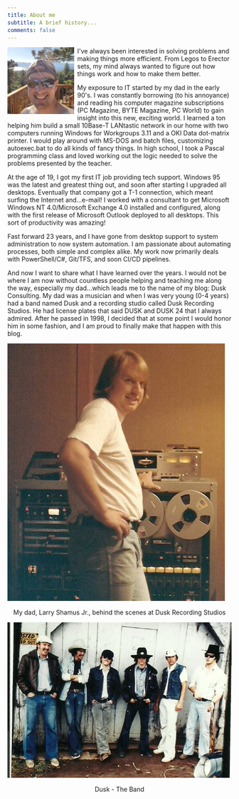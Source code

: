 ```yaml
---
title: About me
subtitle: A brief history...
comments: false
---
```


<img src="../images/profile-150x150.jpg" style="float: left; margin-right: 7px; margin-bottom: 7px;">
I've always been interested in solving problems and making things more efficient. From Legos to Erector sets, my mind always wanted to figure out how things work and how to make them better.

My exposure to IT started by my dad in the early 90's. I was constantly borrowing (to his annoyance) and reading his computer magazine subscriptions (PC Magazine, BYTE Magazine, PC World) to gain insight into this new, exciting world. I learned a ton helping him build a small 10Base-T LANtastic network in our home with two computers running Windows for Workgroups 3.11 and a OKI Data dot-matrix printer. I would play around with MS-DOS and batch files, customizing autoexec.bat to do all kinds of fancy things. In high school, I took a Pascal programming class and loved working out the logic needed to solve the problems presented by the teacher.

At the age of 19, I got my first IT job providing tech support. Windows 95 was the latest and greatest thing out, and soon after starting I upgraded all desktops. Eventually that company got a T-1 connection, which meant surfing the Internet and...e-mail! I worked with a consultant to get Microsoft Windows NT 4.0/Microsoft Exchange 4.0 installed and configured, along with the first release of Microsoft Outlook deployed to all desktops. This sort of productivity was amazing!

Fast forward 23 years, and I have gone from desktop support to system administration to now system automation. I am passionate about automating processes, both simple and complex alike. My work now primarily deals with PowerShell/C#, Git/TFS, and soon CI/CD pipelines.

And now I want to share what I have learned over the years. I would not be where I am now without countless people helping and teaching me along the way, especially my dad...which leads me to the name of my blog: Dusk Consulting. My dad was a musician and when I was very young (0-4 years) had a band named Dusk and a recording studio called Dusk Recording Studios. He had license plates that said DUSK and DUSK 24 that I always admired. After he passed in 1998, I decided that at some point I would honor him in some fashion, and I am proud to finally make that happen with this blog.

![](../images/dad-behind-the-scenes.jpg "My dad, Larry Shamus Jr., behind the scenes at Dusk Recording Studios")
<p style="text-align: center;">My dad, Larry Shamus Jr., behind the scenes at Dusk Recording Studios</p>

![Dusk - The Band](../images/dusk-the-band.jpg "Dusk - The Band")
<p style="text-align: center;">Dusk - The Band</p>